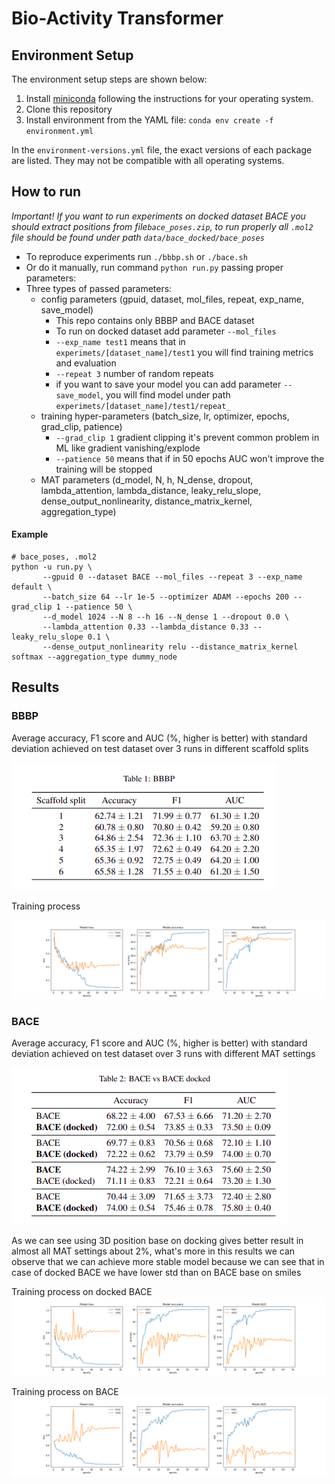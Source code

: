 # Bio-Activity Transformer


## Environment Setup

The environment setup steps are shown below:

1. Install [miniconda](https://docs.conda.io/en/latest/miniconda.html) following the instructions for your operating system.
2. Clone this repository
3. Install environment from the YAML file: `conda env create -f environment.yml`

In the `environment-versions.yml` file, the exact versions of each package are listed. They may not be compatible with all operating systems.


## How to run

_Important! If you want to run experiments on docked dataset BACE you should extract positions from file`bace_poses.zip`, to run properly all `.mol2` file should be found under path `data/bace_docked/bace_poses`_

- To reproduce experiments run `./bbbp.sh` or `./bace.sh`
- Or do it manually, run command `python run.py` passing proper parameters:
- Three types of passed parameters:
  - config parameters (gpuid, dataset, mol_files, repeat, exp_name, save_model)
    - This repo contains only BBBP and BACE dataset
    - To run on docked dataset add parameter `--mol_files`
    - `--exp_name test1` means that in `experimets/[dataset_name]/test1` you will find training metrics and evaluation
    - `--repeat 3` number of random repeats
    - if you want to save your model you can add parameter `--save_model`, you will find model under path `experimets/[dataset_name]/test1/repeat_`
  - training hyper-parameters (batch_size, lr, optimizer, epochs, grad_clip, patience)
    - `--grad_clip 1` gradient clipping it's prevent common problem in ML like gradient vanishing/explode 
    - `--patience 50` means that if in 50 epochs AUC won't improve the training will be stopped
  - MAT parameters (d_model, N, h, N_dense, dropout, lambda_attention, lambda_distance, leaky_relu_slope, dense_output_nonlinearity, distance_matrix_kernel, aggregation_type)

#### Example
```
# bace_poses, .mol2
python -u run.py \
       --gpuid 0 --dataset BACE --mol_files --repeat 3 --exp_name default \
       --batch_size 64 --lr 1e-5 --optimizer ADAM --epochs 200 --grad_clip 1 --patience 50 \
       --d_model 1024 --N 8 --h 16 --N_dense 1 --dropout 0.0 \
       --lambda_attention 0.33 --lambda_distance 0.33 --leaky_relu_slope 0.1 \
       --dense_output_nonlinearity relu --distance_matrix_kernel softmax --aggregation_type dummy_node
```

## Results
### BBBP
Average accuracy, F1 score and AUC (%, higher is better) with standard deviation achieved on test dataset over 3 runs in different scaffold splits

![](img/bbbp.png)

Training process

![](experiments/BBBP/default_scaffold_4/repeat_3/metrics.png)



### BACE
Average accuracy, F1 score and AUC (%, higher is better) with standard deviation achieved on test dataset over 3 runs with different MAT settings

![](img/bace.png)

As we can see using 3D position base on docking gives better result in almost all MAT settings about 2%, what's more in this results we can observe that we can achieve more stable model because we can see that in case of docked BACE we have lower std than on BACE base on smiles

Training process on docked BACE
![](experiments/BACE/softmax_dummy_node_mol/repeat_3/metrics.png)

Training process on BACE
![](experiments/BACE/softmax_dummy_node/repeat_3/metrics.png)